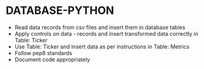 # DATABASE-PYTHON
- Read data records from csv files and insert them in database tables
- Apply controls on data - records and insert transformed data correctly in Table: Ticker
- Use Table: Ticker and insert data as per instructions in Table: Metrics 
- Follow pep8 standards 
- Document code appropriately
